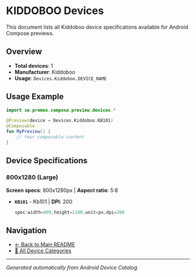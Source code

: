 # KIDDOBOO Devices

This document lists all Kiddoboo device specifications available for Android Compose previews.

## Overview

- **Total devices**: 1
- **Manufacturer**: Kiddoboo
- **Usage**: `Devices.Kiddoboo.DEVICE_NAME`

## Usage Example

```kotlin
import se.premex.compose.preview.devices.*

@Preview(device = Devices.Kiddoboo.KB101)
@Composable
fun MyPreview() {
    // Your composable content
}
```

## Device Specifications

### 800x1280 (Large)

**Screen specs**: 800x1280px | **Aspect ratio**: 5:8

- **`KB101`** - Kb101 | **DPI**: 200
  ```kotlin
  spec:width=800,height=1280,unit=px,dpi=200
  ```

## Navigation

- [← Back to Main README](../../README.md)
- [📱 All Device Categories](../README.md)

---
*Generated automatically from Android Device Catalog*
